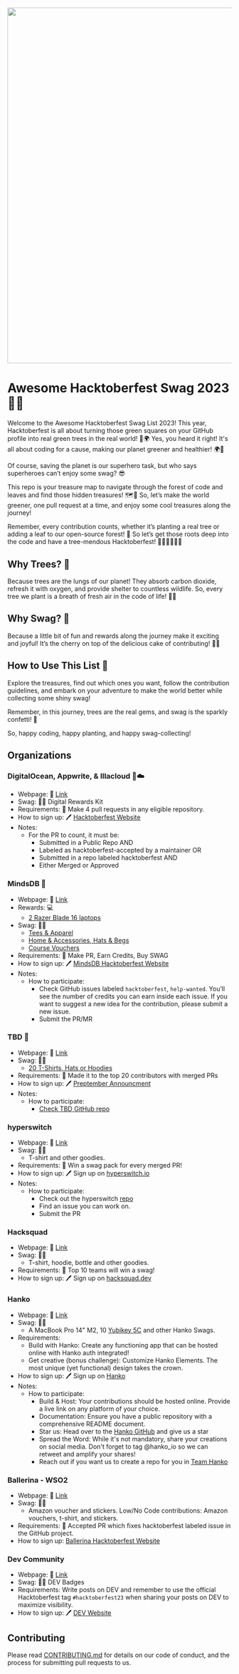 <h1  align="center">
	<img width="800" src="hf10_banner.png">
</h1>

# Awesome Hacktoberfest Swag 2023 🌳🎁

Welcome to the Awesome Hacktoberfest Swag List 2023! This year, Hacktoberfest is all about turning those green squares on your GitHub profile into real green trees in the real world! 🌳🌍 
Yes, you heard it right! It's all about coding for a cause, making our planet greener and healthier! 🌍💚

Of course, saving the planet is our superhero task, but who says superheroes can’t enjoy some swag? 😎 

This repo is your treasure map to navigate through the forest of code and leaves and find those hidden treasures! 🗺️💎 So, let’s make the world greener, one pull request at a time, and enjoy some cool treasures along the journey!

Remember, every contribution counts, whether it’s planting a real tree or adding a leaf to our open-source forest! 🌿 So let’s get those roots deep into the code and have a tree-mendous Hacktoberfest! 🎃👩‍💻👨‍💻🌳

## Why Trees? 🌳

Because trees are the lungs of our planet! They absorb carbon dioxide, refresh it with oxygen, and provide shelter to countless wildlife. So, every tree we plant is a breath of fresh air in the code of life! 🌱💚

## Why Swag? 🎁

Because a little bit of fun and rewards along the journey make it exciting and joyful! It’s the cherry on top of the delicious cake of contributing! 🍰✨

## How to Use This List 📜

Explore the treasures, find out which ones you want, follow the contribution guidelines, and embark on your adventure to make the world better while collecting some shiny swag!

Remember, in this journey, trees are the real gems, and swag is the sparkly confetti! 🌟 

So, happy coding, happy planting, and happy swag-collecting!

## Organizations

### DigitalOcean, Appwrite, & Illacloud 🌊☁️

* Webpage: 🔗 [Link](https://hacktoberfest.com/)
* Swag: 🌳🎁 Digital Rewards Kit
* Requirements: 📜 Make 4 pull requests in any eligible repository.
* How to sign up: 🖊️ [Hacktoberfest Website](https://hacktoberfest.com/)
* Notes:
    * For the PR to count, it must be:
        * Submitted in a Public Repo AND
        *  Labeled as hacktoberfest-accepted by a maintainer OR
        *  Submitted in a repo labeled hacktoberfest AND
        *  Either Merged or Approved

### MindsDB 🐻

* Webpage: 🔗 [Link](https://mindsdb.com/hacktoberfest)
* Rewards: 💻
   *  [2 Razer Blade 16 laptops](https://www.razer.com/gaming-laptops/Razer-Blade-16/RZ09-0483SEJ3-R3U1)
* Swag: 🌳🎁
   * [Tees & Apparel](https://store.covver.io/mindsdb/collections/swag-collection?tag=HATS_BAGS)
   * [Home & Accessories, Hats & Begs](https://store.covver.io/mindsdb/collections/swag-collection?tag=HATS_BAGS)
   * [Course Vouchers](https://mindsdb.com/hacktoberfest)
* Requirements: 📜 Make PR, Earn Credits, Buy SWAG
* How to sign up: 🖊️ [MindsDB Hacktoberfest Website]([https://hacktoberfest.com/](https://mindsdb.com/hacktoberfest))
* Notes:
    * How to participate:
        * Check GitHub issues labeled `hacktoberfest`, `help-wanted`. You’ll see the number of credits you can earn inside each issue. If you want to suggest a new idea for the contribution, please submit a new issue.
        * Submit the PR/MR
          
### TBD 🐻

* Webpage: 🔗 [Link](https://dev.to/tbdevs/preptember-diaries-gearing-up-for-hacktoberfest-2023-8o2)
* Swag: 🌳🎁
   * [20 T-Shirts, Hats or Hoodies](https://www.tbd.shop/)
* Requirements: 📜 Made it to the top 20 contributors with merged PRs
* How to sign up: 🖊️ [Preptember Announcment](https://dev.to/tbdevs/preptember-diaries-gearing-up-for-hacktoberfest-2023-8o2)
* Notes:
    * How to participate:
        * [Check TBD GitHub repo](https://github.com/TBD54566975/developer.tbd.website#tbd-developer-site)
     
### hyperswitch

* Webpage: 🔗 [Link](https://hyperswitch.io/hacktoberfest)
* Swag: 🌳🎁
   * T-shirt and other goodies.
* Requirements: 📜 Win a swag pack for every merged PR!
* How to sign up: 🖊️ Sign up on [hyperswitch.io](https://app.hyperswitch.io/login)
* Notes:
    * How to participate:
        * Check out the hyperswitch [repo](https://github.com/juspay/hyperswitch)
        * Find an issue you can work on.
        * Submit the PR

### Hacksquad

* Webpage: 🔗 [Link](https://hacksquad.dev/)
* Swag: 🌳🎁
   * T-shirt, hoodie, bottle and other goodies.
* Requirements: 📜 Top 10 teams will win a swag!
* How to sign up: 🖊️ Sign up on [hacksquad.dev](https://hachsquad.dev/)

### Hanko

* Webpage: 🔗 [Link](https://www.hanko.io/hackathon)
* Swag: 🌳🎁
   * A MacBook Pro 14" M2, 10 [Yubikey 5C](https://www.amazon.in/Yubico-YubiKey-Factor-Authentication-Security/dp/B07HBCTYP1) and other Hanko Swags.
* Requirements:
	* Build with Hanko: Create any functioning app that can be hosted online with Hanko auth integrated!
	* Get creative (bonus challenge): Customize Hanko Elements. The most unique (yet functional) design takes the crown.
* How to sign up: 🖊️ Sign up on [Hanko](https://www.hanko.io/hackathon)
* Notes:
    * How to participate:
        * Build & Host: Your contributions should be hosted online. Provide a live link on any platform of your choice.
        * Documentation: Ensure you have a public repository with a comprehensive README document.
        * Star us: Head over to the [Hanko GitHub](https://github.com/teamhanko/hanko) and give us a star
        * Spread the Word: While it's not mandatory, share your creations on social media. Don't forget to tag @hanko_io so we can retweet and amplify your shares!
        * Reach out if you want us to create a repo for you in [Team Hanko](https://github.com/teamhanko)


### Ballerina - WSO2

* Webpage: 🔗 [Link](https://ballerina.io/hacktoberfest/)
* Swag: 🌳🎁
   * Amazon voucher and stickers. Low/No Code contributions: Amazon vouchers, t-shirt, and stickers.
* Requirements: 📜 Accepted PR which fixes hacktoberfest labeled issue in the GitHub project.
* How to sign up: [Ballerina Hacktoberfest Website](https://ballerina.io/hacktoberfest/)

### Dev Community

* Webpage: 🔗 [Link](https://dev.to/devteam/hacktoberfest-2023-is-here-58bo)
* Swag: 🌳🎁 DEV Badges
* Requirements: Write posts on DEV and remember to use the official Hacktoberfest tag `#hacktoberfest23` when sharing your posts on DEV to maximize visibility.
* How to sign up: 🖊️ [DEV Website](https://dev.to/devteam/hacktoberfest-2023-is-here-58bo)



## Contributing

Please read [CONTRIBUTING.md](CONTRIBUTING.md) for details on our code of conduct, and the process for submitting pull requests to us.
